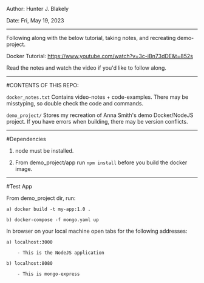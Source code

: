 Author: Hunter J. Blakely

Date: Fri, May 19, 2023

----------------------------------------------------------------

Following along with the below tutorial, taking notes, and recreating demo-project.

Docker Tutorial: https://www.youtube.com/watch?v=3c-iBn73dDE&t=852s

Read the notes and watch the video if you'd like to follow along.

----------------------------------------------------------------

#CONTENTS OF THIS REPO:

`docker_notes.txt` 
Contains video-notes + code-examples. 
There may be misstyping, so double check the code and commands.


`demo_project/` 
Stores my recreation of Anna Smith's demo Docker/NodeJS project.
If you have errors when building, there may be version conflicts. 

----------------------------------------------------------------

#Dependencies 

1) node must be installed.

2) From demo_project/app run `npm install` 
   before you build the docker image.

----------------------------------------------------------------

#Test App

From demo_project dir, run:

	a) docker build -t my-app:1.0 .

	b) docker-compose -f mongo.yaml up

In browser on your local machine open tabs for the following addresses:

	a) localhost:3000

		- This is the NodeJS application

	b) localhost:8080

		- This is mongo-express

